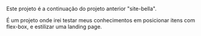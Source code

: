 Este projeto é a continuação do projeto anterior "site-bella".

É um projeto onde irei testar meus conhecimentos em posicionar itens com flex-box, e estilizar uma landing page.